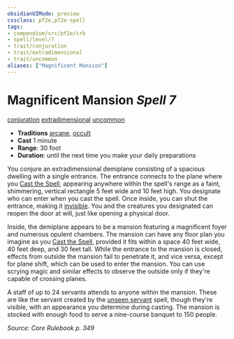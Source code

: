 ```yaml
---
obsidianUIMode: preview
cssclass: pf2e,pf2e-spell
tags:
- compendium/src/pf2e/crb
- spell/level/7
- trait/conjuration
- trait/extradimensional
- trait/uncommon
aliases: ["Magnificent Mansion"]
---
```

# Magnificent Mansion *Spell 7*   
[conjuration](conjuration.md "Conjuration School Trait")  [extradimensional](extradimensional.md "Extradimensional Effect Trait")  [uncommon](uncommon.md "Uncommon Rarity Trait")  

- **Traditions** [arcane](arcane.md "Arcane Tradition Trait"), [occult](occult.md "Occult Tradition Trait")
- **Cast** 1 minute 
- **Range**: 30 foot
- **Duration**: until the next time you make your daily preparations

You conjure an extradimensional demiplane consisting of a spacious dwelling with a single entrance. The entrance connects to the plane where you [Cast the Spell](cast-a-spell.md), appearing anywhere within the spell's range as a faint, shimmering, vertical rectangle 5 feet wide and 10 feet high. You designate who can enter when you cast the spell. Once inside, you can shut the entrance, making it [invisible](conditions.md#Invisible). You and the creatures you designated can reopen the door at will, just like opening a physical door.

Inside, the demiplane appears to be a mansion featuring a magnificent foyer and numerous opulent chambers. The mansion can have any floor plan you imagine as you [Cast the Spell](cast-a-spell.md), provided it fits within a space 40 feet wide, 40 feet deep, and 30 feet tall. While the entrance to the mansion is closed, effects from outside the mansion fail to penetrate it, and vice versa, except for plane shift, which can be used to enter the mansion. You can use scrying magic and similar effects to observe the outside only if they're capable of crossing planes.

A staff of up to 24 servants attends to anyone within the mansion. These are like the servant created by the [unseen servant](unseen-servant.md) spell, though they're visible, with an appearance you determine during casting. The mansion is stocked with enough food to serve a nine-course banquet to 150 people.

*Source: Core Rulebook p. 349*